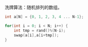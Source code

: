洗牌算法：随机排列的数组。

``` c++
int a[N] = {0, 1, 2, 3, 4 ... N-1};

for(int i = 0; i < N; i++) {
    int tmp = rand()%(N-i);
    swap(a[i],a[i+tmp]);
}
```
